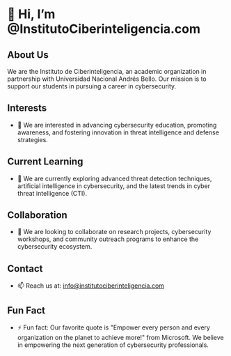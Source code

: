 # 👋 Hi, I’m @InstitutoCiberinteligencia.com

## About Us
We are the Instituto de Ciberinteligencia, an academic organization in partnership with Universidad Nacional Andrés Bello. Our mission is to support our students in pursuing a career in cybersecurity.

## Interests
- 👀 We are interested in advancing cybersecurity education, promoting awareness, and fostering innovation in threat intelligence and defense strategies.

## Current Learning
- 🌱 We are currently exploring advanced threat detection techniques, artificial intelligence in cybersecurity, and the latest trends in cyber threat intelligence (CTI).

## Collaboration
- 💞️ We are looking to collaborate on research projects, cybersecurity workshops, and community outreach programs to enhance the cybersecurity ecosystem.

## Contact
- 📫 Reach us at: [info@institutociberinteligencia.com](mailto:info@institutociberinteligencia.com)

## Fun Fact
- ⚡ Fun fact: Our favorite quote is "Empower every person and every organization on the planet to achieve more!" from Microsoft. We believe in empowering the next generation of cybersecurity professionals.

<!---
InstitutoCiberinteligencia/InstitutoCiberinteligencia is a ✨ special ✨ repository because its `README.md` (this file) appears on your GitHub profile.
You can click the Preview link to take a look at your changes.
--->
